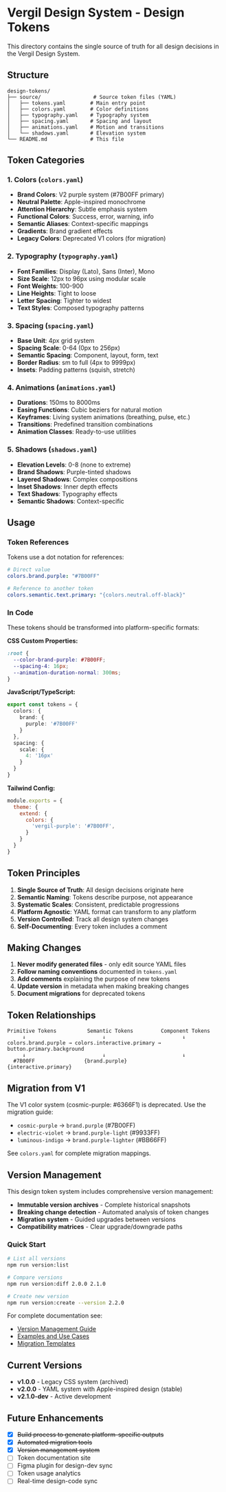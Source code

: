 # Vergil Design System - Design Tokens

This directory contains the single source of truth for all design decisions in the Vergil Design System.

## Structure

```
design-tokens/
├── source/                 # Source token files (YAML)
│   ├── tokens.yaml        # Main entry point
│   ├── colors.yaml        # Color definitions
│   ├── typography.yaml    # Typography system
│   ├── spacing.yaml       # Spacing and layout
│   ├── animations.yaml    # Motion and transitions
│   └── shadows.yaml       # Elevation system
└── README.md              # This file
```

## Token Categories

### 1. Colors (`colors.yaml`)
- **Brand Colors**: V2 purple system (#7B00FF primary)
- **Neutral Palette**: Apple-inspired monochrome
- **Attention Hierarchy**: Subtle emphasis system
- **Functional Colors**: Success, error, warning, info
- **Semantic Aliases**: Context-specific mappings
- **Gradients**: Brand gradient effects
- **Legacy Colors**: Deprecated V1 colors (for migration)

### 2. Typography (`typography.yaml`)
- **Font Families**: Display (Lato), Sans (Inter), Mono
- **Size Scale**: 12px to 96px using modular scale
- **Font Weights**: 100-900
- **Line Heights**: Tight to loose
- **Letter Spacing**: Tighter to widest
- **Text Styles**: Composed typography patterns

### 3. Spacing (`spacing.yaml`)
- **Base Unit**: 4px grid system
- **Spacing Scale**: 0-64 (0px to 256px)
- **Semantic Spacing**: Component, layout, form, text
- **Border Radius**: sm to full (4px to 9999px)
- **Insets**: Padding patterns (squish, stretch)

### 4. Animations (`animations.yaml`)
- **Durations**: 150ms to 8000ms
- **Easing Functions**: Cubic beziers for natural motion
- **Keyframes**: Living system animations (breathing, pulse, etc.)
- **Transitions**: Predefined transition combinations
- **Animation Classes**: Ready-to-use utilities

### 5. Shadows (`shadows.yaml`)
- **Elevation Levels**: 0-8 (none to extreme)
- **Brand Shadows**: Purple-tinted shadows
- **Layered Shadows**: Complex compositions
- **Inset Shadows**: Inner depth effects
- **Text Shadows**: Typography effects
- **Semantic Shadows**: Context-specific

## Usage

### Token References

Tokens use a dot notation for references:
```yaml
# Direct value
colors.brand.purple: "#7B00FF"

# Reference to another token
colors.semantic.text.primary: "{colors.neutral.off-black}"
```

### In Code

These tokens should be transformed into platform-specific formats:

**CSS Custom Properties:**
```css
:root {
  --color-brand-purple: #7B00FF;
  --spacing-4: 16px;
  --animation-duration-normal: 300ms;
}
```

**JavaScript/TypeScript:**
```typescript
export const tokens = {
  colors: {
    brand: {
      purple: '#7B00FF'
    }
  },
  spacing: {
    scale: {
      4: '16px'
    }
  }
}
```

**Tailwind Config:**
```javascript
module.exports = {
  theme: {
    extend: {
      colors: {
        'vergil-purple': '#7B00FF',
      }
    }
  }
}
```

## Token Principles

1. **Single Source of Truth**: All design decisions originate here
2. **Semantic Naming**: Tokens describe purpose, not appearance
3. **Systematic Scales**: Consistent, predictable progressions
4. **Platform Agnostic**: YAML format can transform to any platform
5. **Version Controlled**: Track all design system changes
6. **Self-Documenting**: Every token includes a comment

## Making Changes

1. **Never modify generated files** - only edit source YAML files
2. **Follow naming conventions** documented in `tokens.yaml`
3. **Add comments** explaining the purpose of new tokens
4. **Update version** in metadata when making breaking changes
5. **Document migrations** for deprecated tokens

## Token Relationships

```
Primitive Tokens          Semantic Tokens         Component Tokens
     ↓                         ↓                         ↓
colors.brand.purple → colors.interactive.primary → button.primary.background
     ↓                         ↓                         ↓
  #7B00FF                {brand.purple}            {interactive.primary}
```

## Migration from V1

The V1 color system (cosmic-purple: #6366F1) is deprecated. Use the migration guide:

- `cosmic-purple` → `brand.purple` (#7B00FF)
- `electric-violet` → `brand.purple-light` (#9933FF)
- `luminous-indigo` → `brand.purple-lighter` (#BB66FF)

See `colors.yaml` for complete migration mappings.

## Version Management

This design token system includes comprehensive version management:

- **Immutable version archives** - Complete historical snapshots
- **Breaking change detection** - Automated analysis of token changes
- **Migration system** - Guided upgrades between versions
- **Compatibility matrices** - Clear upgrade/downgrade paths

### Quick Start
```bash
# List all versions
npm run version:list

# Compare versions  
npm run version:diff 2.0.0 2.1.0

# Create new version
npm run version:create --version 2.2.0
```

For complete documentation see:
- [Version Management Guide](./VERSION_MANAGEMENT.md)
- [Examples and Use Cases](./EXAMPLES.md)
- [Migration Templates](./migration/templates/)

## Current Versions

- **v1.0.0** - Legacy CSS system (archived)
- **v2.0.0** - YAML system with Apple-inspired design (stable)
- **v2.1.0-dev** - Active development

## Future Enhancements

- [x] ~~Build process to generate platform-specific outputs~~
- [x] ~~Automated migration tools~~
- [x] ~~Version management system~~
- [ ] Token documentation site
- [ ] Figma plugin for design-dev sync
- [ ] Token usage analytics
- [ ] Real-time design-code sync